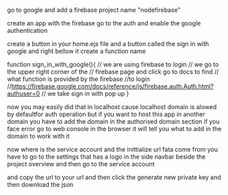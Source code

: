 go to google and add a firebase project
name "nodefirebase"

create an app with the firebase
go to the auth and enable the google authentication


create a button in your home.ejs file
and a button called the sign in with google
and right bellow it create a function 
name

function sign_in_with_google(){
    // we are using firebase to login
    // we go to the upper right corner of the 
    // firebase page and click go to docs to find
    // what function is provided by the firebase
    //to login
    //https://firebase.google.com/docs/reference/js/firebase.auth.Auth.html?authuser=0
    // we take sign in with pop up
}


now you may easily did that in localhost cause 
localhost domain is alowed by defaultfor auth operation
but if you want to host this app in another domain you have to add the domain in the authorised domain section
if you face error go to web console in the browser  it will tell you
what to add in the domain to work with it


now where is the service account and the
inittialize url fata come from 
you have to go to the settings that has a logo in the side navbar beside the project overview and then go to the service account

and copy the url to your url and then click the generate new private key and then
download the json 